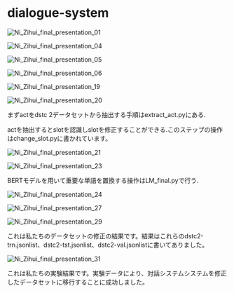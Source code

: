 # dialogue-system

![Ni_Zihui_final_presentation_01](https://user-images.githubusercontent.com/40939276/158305556-8322d050-c98c-419a-b431-adc850cc8ad3.jpg)

![Ni_Zihui_final_presentation_04](https://user-images.githubusercontent.com/40939276/158305583-05264c10-ed6b-4399-9dc0-64fb9720c241.jpg)

![Ni_Zihui_final_presentation_05](https://user-images.githubusercontent.com/40939276/158305603-d5c36c85-69c8-4557-84f2-dd7dd9c997c2.jpg)

![Ni_Zihui_final_presentation_06](https://user-images.githubusercontent.com/40939276/158305621-3082028b-b6bc-4ed3-89d2-47d156f511b2.jpg)

![Ni_Zihui_final_presentation_19](https://user-images.githubusercontent.com/40939276/158305681-b705133f-3353-4ffd-a3f0-3498e8166f4d.jpg)



![Ni_Zihui_final_presentation_20](https://user-images.githubusercontent.com/40939276/158305692-f5c1be8c-9550-498c-8f3a-8f8f53907c12.jpg)

まずactをdstc 2データセットから抽出する手順はextract_act.pyにある.

actを抽出するとslotを認識しslotを修正することができる.このステップの操作はchange_slot.pyに書かれています。

![Ni_Zihui_final_presentation_21](https://user-images.githubusercontent.com/40939276/158305877-884867a6-6e40-41f1-8454-eabf2b5846f7.jpg)

![Ni_Zihui_final_presentation_23](https://user-images.githubusercontent.com/40939276/158306273-c5ac5b56-2c27-4054-b498-68d878398395.jpg)

BERTモデルを用いて重要な単語を置換する操作はLM_final.pyで行う.

![Ni_Zihui_final_presentation_24](https://user-images.githubusercontent.com/40939276/158306395-a9c673aa-322a-441b-952d-821cd046f5a3.jpg)


![Ni_Zihui_final_presentation_27](https://user-images.githubusercontent.com/40939276/158306434-60ae8c06-1684-498c-a71f-a2ce464635e8.jpg)

![Ni_Zihui_final_presentation_29](https://user-images.githubusercontent.com/40939276/158306481-1d046f35-51a6-4f33-bd75-bfc9cd8b1226.jpg)

これは私たちのデータセットの修正の結果です。結果はこれらのdstc2-trn.jsonlist、dstc2-tst.jsonlist、dstc2-val.jsonlistに書いてありました。


![Ni_Zihui_final_presentation_31](https://user-images.githubusercontent.com/40939276/158306755-b4eb6d03-f894-4e35-baaa-dc9a353ae4ee.jpg)

これは私たちの実験結果です。実験データにより、対話システムシステムを修正したデータセットに移行することに成功しました。

